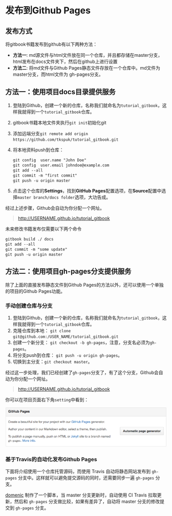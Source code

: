 # 发布到Github Pages

## 发布方式
将gitbook书籍发布到github有以下两种方法：
* **方法一**: md源文件与html文件放在同一个仓库，并且都存储在master分支，html发布在docs文件夹下，然后在github上进行设置
* **方法二**: 将md文件与Github Pages静态文件存放在一个仓库中。md文件为master分支，而html文件为 gh-pages分支。

## 方法一：使用项目docs目录提供服务

1. 登陆到Github，创建一个新的仓库，名称我们就命名为`tutorial_gitbook`，这样我就得到一个`tutorial_gitbook`仓库。
2. gitbook书籍本地文件夹执行`git init`初始化git 
3. 添加远端分支`git remote add origin https://github.com/tkspuk/tutorial_gitbook.git`
4. 将本地资料push到仓库：

    ```
    git config  user.name "John Doe"
    git config  user.email johndoe@example.com
    git add --all
    git commit -m "first commit"
    git push -u origin master
    ```
5. 点击这个仓库的**Settings**，找到**GitHub Pages**配置选项，在**Source**配置中选择`master branch/docs folder`选项，大功告成。

经过上述步骤，Github会自动为你分配一个网址。

> http://USERNAME.github.io/tutorial_gitbook

未来修改书籍发布仅需要以下两个命令

```
gitbook build ./ docs
git add --all
git commit -m "some update"
git push -u origin master
```



## 方法二：使用项目gh-pages分支提供服务

除了上面的直接发布静态文件到Github Pages的方法以外，还可以使用一个单独的项目的Github Pages功能。

###  手动创建仓库与分支

1. 登陆到Github，创建一个新的仓库，名称我们就命名为`tutorial_gitbook`，这样我就得到一个`tutorial_gitbook`仓库。
2. 克隆仓库到本地： `git clone git@github.com:/USER_NAME/tutorial_gitbook.git`
3. 创建一个新分支： `git checkout -b gh-pages`，注意，分支名必须为`gh-pages`。
4. 将分支push到仓库： `git push -u origin gh-pages`。
5. 切换到主分支：`git checkout master`。

经过这一步处理，我们已经创建了`gh-pages`分支了，有了这个分支，Github会自动为你分配一个网址。

> http://USERNAME.github.io/tutorial_gitbook

你可以在项目页面右下角```setting```中看到：

![Github Pages](../imgs/gh-pages-setting.png)


### 基于Travis的自动化发布Github Pages

下面将介绍使用一个仓库托管源码，而使用 Travis 自动将静态网站发布到 `gh-pages` 分支中。这样就可以避免提交源码的同时，还需要同步一遍 `gh-pages` 分支。

[domenic](https://gist.github.com/domenic/ec8b0fc8ab45f39403dd) 制作了一个脚本，当 master 分支更新时，自动使用 CI Travis 拉取更新，然后和 `gh-pages` 分支做比较，如果有差异了，自动将 master 分支的修改提交到 `gh-pages` 分支。